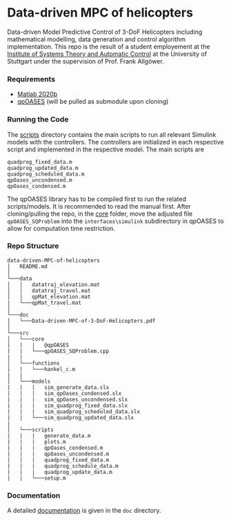 # Data-driven MPC of helicopters

Data-driven Model Predictive Control of 3-DoF Helicopters including mathematical modelling, data generation and control algorithm implementation. This repo is the result of a student employement at the [Institute of Systems Theory and Automatic Control](https://www.ist.uni-stuttgart.de/) at the University of Stuttgart under the supervision of Prof. Frank Allgöwer.

### Requirements

* [Matlab 2020b](https://de.mathworks.com/company/newsroom/mathworks-introduces-release-2020b-of-matlab-and-simulink.html)
* [qpOASES](https://github.com/coin-or/qpOASES) (will be pulled as submodule upon cloning)


### Running the Code

The [scripts](/src/scripts/) directory contains the main scripts to run all relevant Simulink models with the controllers. The controllers are initialized in each respective script and implemented in the respective model. The main scripts are

    quadprog_fixed_data.m
    quadprog_updated_data.m
    quadprog_scheduled_data.m
    qpOases_uncondensed.m
    qpOases_condensed.m

The qpOASES library has to be compiled first to run the related scripts/models. It is recommended to read the manual first. After cloning/pulling the repo, in the [core](/src/core/) folder, move the adjusted file `qpOASES_SQProblem` into the `interfaces\simulink` subdirectory in qpOASES to allow for computation time restriction.


### Repo Structure

```
data-driven-MPC-of-helicopters
│   README.md  
│
└───data
│   │   datatraj_elevation.mat
│   │   datatraj_travel.mat
│   |   qpMat_elevation.mat
|   └───qpMat_travel.mat
│
└───doc
│   └───Data-driven-MPC-of-3-DoF-Helicopters.pdf
│
└───src
│   └───core
|   |   |   @qpOASES
|   |   └───qpOASES_SQProblem.cpp
|   |
│   └───functions
|   |   └───hankel_c.m
|   |
│   └───models
|   |   |   sim_generate_data.slx
|   |   |   sim_qpOases_condensed.slx
|   |   |   sim_qpOases_uncondensed.slx
|   |   |   sim_quadprog_fixed_data.slx
|   |   |   sim_quadprog_scheduled_data.slx
|   |   └───sim_quadprog_updated_data.slx
|
│   └───scripts
|   |   |   generate_data.m
|   |   |   plots.m
|   |   |   qpOases_condensed.m
|   |   |   qpOases_uncondensed.m
|   |   |   quadprog_fixed_data.m
|   |   |   quadprog_schedule_data.m
|   |   |   quadprog_update_data.m
|   |   └───setup.m
```

### Documentation

A detailed [documentation](/doc/Data-driven-MPC-of-3-DoF-Helicopters.pdf) is given in the `doc` directory.

